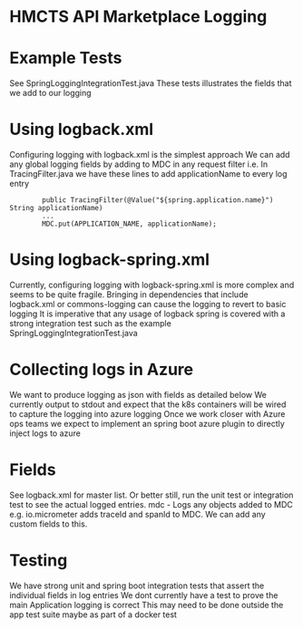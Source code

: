 # HMCTS API Marketplace Logging


# Example Tests
See SpringLoggingIntegrationTest.java
These tests illustrates the fields that we add to our logging 


# Using logback.xml
Configuring logging with logback.xml is the simplest approach
We can add any global logging fields by adding to MDC in any request filter
i.e. In TracingFilter.java we have these lines to add applicationName to every log entry 
```
        public TracingFilter(@Value("${spring.application.name}") String applicationName)
        ...
        MDC.put(APPLICATION_NAME, applicationName);
```


# Using logback-spring.xml
Currently, configuring logging with logback-spring.xml is more complex and seems to be quite fragile.
Bringing in dependencies that include logback.xml or commons-logging can cause the logging to revert to basic logging
It is imperative that any usage of logback spring is covered with a strong integration test such as the example SpringLoggingIntegrationTest.java


# Collecting logs in Azure
We want to produce logging as json with fields as detailed below
We currently output to stdout and expect that the k8s containers will be wired to capture the logging into azure logging 
Once we work closer with Azure ops teams we expect to implement an spring boot azure plugin to directly inject logs to azure


# Fields
See logback.xml for master list. Or better still, run the unit test or integration test to see the actual logged entries.
mdc - Logs any objects added to MDC e.g. io.micrometer adds traceId and spanId to MDC. We can add any custom fields to this.


# Testing
We have strong unit and spring boot integration tests that assert the individual fields in log entries
We dont currently have a test to prove the main Application logging is correct
This may need to be done outside the app test suite maybe as part of a docker test
